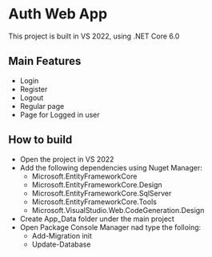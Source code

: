 # Auth Web App
This project is built in VS 2022, using .NET Core 6.0
## Main Features
- Login
- Register
- Logout
- Regular page
- Page for Logged in user
## How to build
- Open the project in VS 2022
- Add the following dependencies using Nuget Manager:
  - Microsoft.EntityFrameworkCore
  - Microsoft.EntityFrameworkCore.Design
  - Microsoft.EntityFrameworkCore.SqlServer
  - Microsoft.EntityFrameworkCore.Tools
  - Microsoft.VisualStudio.Web.CodeGeneration.Design
- Create App_Data folder under the main project
- Open Package Console Manager nad type the folloing:
  - Add-Migration init
  - Update-Database
